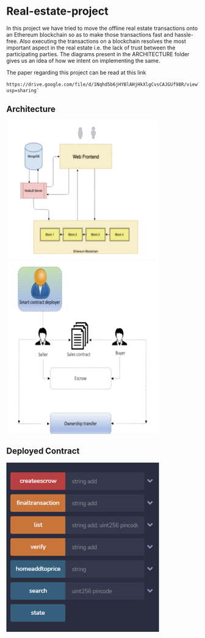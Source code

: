 # Real-estate-project

In this project we have tried to move the offline real estate transactions onto an Ethereum blockchain so as to make those transactions fast and hassle-free. Also executing the transactions on a blockchain resolves the most important aspect in the  real estate i.e. the lack of trust between the participating parties. The diagrams present in the ARCHITECTURE folder gives us an idea of how we intent on implementing the same.

The paper regarding this project can be read at this link
```
https://drive.google.com/file/d/1Nqhd5b6jHYBlAHjHkXlgCvsCAJGUf98R/view?usp=sharing`
```
## Architecture

<img src="Architecture/Screenshot-1.png" width="400"/>
<img src="Architecture/Screenshot-2.png" width="400"/>

## Deployed Contract

<img src="Architecture/Screenshot-3.png" width="400"/>
